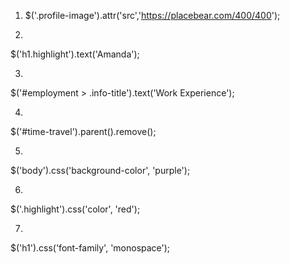 <!-- tag name (eg. 'h1')
class name (eg. '.special-class')
id (eg. '#super-special-id')
descendant selectors (eg. 'header h1'). -->

1. $('.profile-image').attr('src','https://placebear.com/400/400');

2.    
$('h1.highlight').text('Amanda');

3.  
$('#employment > .info-title').text('Work Experience');

4.  
$('#time-travel').parent().remove();

5.   
$('body').css('background-color', 'purple');

6.  
$('.highlight').css('color', 'red');

7.   
$('h1').css('font-family', 'monospace');
